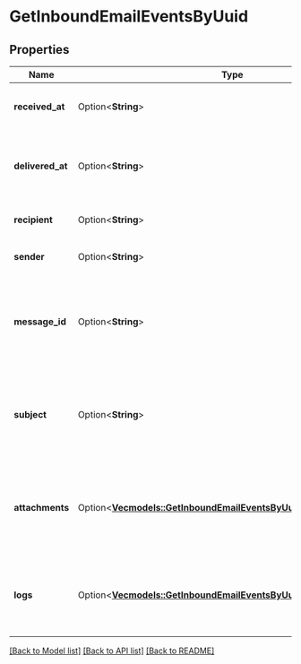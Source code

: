 # GetInboundEmailEventsByUuid

## Properties

Name | Type | Description | Notes
------------ | ------------- | ------------- | -------------
**received_at** | Option<**String**> | Date when email was received on SMTP relay | [optional]
**delivered_at** | Option<**String**> | Date when email was delivered successfully to client’s webhook | [optional]
**recipient** | Option<**String**> | Recipient’s email address | [optional]
**sender** | Option<**String**> | Sender’s email address | [optional]
**message_id** | Option<**String**> | Value of the Message-ID header. This will be present only after the processing is done. | [optional]
**subject** | Option<**String**> | Value of the Subject header. This will be present only after the processing is done.  | [optional]
**attachments** | Option<[**Vec<models::GetInboundEmailEventsByUuidAttachmentsInner>**](getInboundEmailEventsByUuid_attachments_inner.md)> | List of attachments of the email. This will be present only after the processing is done. | [optional]
**logs** | Option<[**Vec<models::GetInboundEmailEventsByUuidLogsInner>**](getInboundEmailEventsByUuid_logs_inner.md)> | List of events/logs that describe the lifecycle of the email on SIB platform | [optional]

[[Back to Model list]](../README.md#documentation-for-models) [[Back to API list]](../README.md#documentation-for-api-endpoints) [[Back to README]](../README.md)


